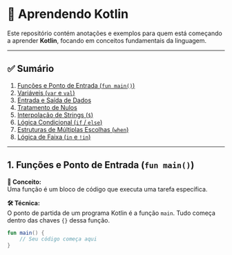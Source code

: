 # 🧠 Aprendendo Kotlin

Este repositório contém anotações e exemplos para quem está começando a aprender **Kotlin**, focando em conceitos fundamentais da linguagem.

---

## ✅ Sumário

1. [Funções e Ponto de Entrada (`fun main()`)](#1-funções-e-ponto-de-entrada-fun-main)
2. [Variáveis (`var` e `val`)](#2-variáveis-var-e-val)
3. [Entrada e Saída de Dados](#3-entrada-e-saída-de-dados)
4. [Tratamento de Nulos](#4-tratamento-de-nulos)
5. [Interpolação de Strings (`$`)](#5-interpolação-de-strings-)
6. [Lógica Condicional (`if` / `else`)](#6-lógica-condicional-if--else)
7. [Estruturas de Múltiplas Escolhas (`when`)](#7-estruturas-de-múltiplas-escolhas-when)
8. [Lógica de Faixa (`in` e `!in`)](#8-lógica-de-faixa-in-e-in)

---

## 1. Funções e Ponto de Entrada (`fun main()`)

**🧠 Conceito:**  
Uma função é um bloco de código que executa uma tarefa específica.

**🛠 Técnica:**  
O ponto de partida de um programa Kotlin é a função `main`. Tudo começa dentro das chaves `{}` dessa função.

```kotlin
fun main() {
    // Seu código começa aqui
}
